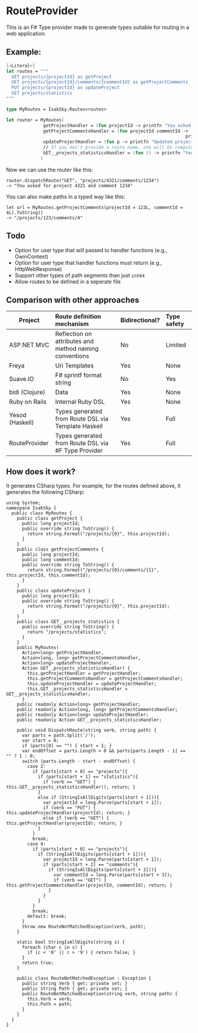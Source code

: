 # RouteProvider

This is an F# Type provider made to generate types suitable for routing in a web application.

## Example: 

``` Fsharp
[<Literal>]
let routes = """
  GET projects/{projectId} as getProject
  GET projects/{projectId}/comments/{commentId} as getProjectComments
  PUT projects/{projectId} as updateProject
  GET projects/statistics
"""

type MyRoutes = IsakSky.Routes<routes>

let router = MyRoutes(
              getProjectHandler = (fun projectId -> printfn "You asked for project %d" projectId),
              getProjectCommentsHandler = (fun projectId commentId ->
                                                                    printfn "You asked for project %d and comment %d" projectId commentId),
              updateProjectHandler = (fun p -> printfn "Updated project %d" p),
              // If you don't provide a route name, one will be computed for you
              GET__projects_statisticsHandler = (fun () -> printfn "You asked for project statistics")
             )
```

Now we can use the router like this:

    router.dispatchRoute("GET", "projects/4321/comments/1234")
    -> "You asked for project 4321 and comment 1234"

You can also make paths in a typed way like this:

    let url = MyRoutes.getProjectComments(projectId = 123L, commentId = 4L).ToString()
    -> "/projects/123/comments/4"

## Todo
- Option for user type that will passed to handler functions (e.g., OwinContext)
- Option for user type that handler functions must return (e.g., HttpWebResponse)
- Support other types of path segments than just ```int64```
- Allow routes to be defined in a seperate file

## Comparison with other approaches

| Project         | Route definition mechanism                             | Bidirectional? | Type safety   |
|-----------------|:-------------------------------------------------------|:---------------|:--------------|
| ASP.NET MVC     | Reflection on attributes and method naming conventions | No             | Limited       |
| Freya           | Uri Templates                                          | Yes            | None          | 
| Suave.IO        | F# sprintf format string                               | No             | Yes           |
| bidi (Clojure)  | Data                                                   | Yes            | None          |
| Ruby on Rails   | Internal Ruby DSL                                      | Yes            | None          |
| Yesod (Haskell) | Types generated from Route DSL via Template Haskell    | Yes            | Full          |
| RouteProvider   | Types generated from Route DSL via #F Type Provider    | Yes            | Full          |

## How does it work?

It generates CSharp types. For example, for the routes defined above, it generates the following CSharp:

```CSharp
using System;
namespace IsakSky {
  public class MyRoutes {
    public class getProject {
      public long projectId;
      public override string ToString() {
        return string.Format("/projects/{0}", this.projectId);
      }
    }
    public class getProjectComments {
      public long projectId;
      public long commentId;
      public override string ToString() {
        return string.Format("/projects/{0}/comments/{1}", this.projectId, this.commentId);
      }
    }
    public class updateProject {
      public long projectId;
      public override string ToString() {
        return string.Format("/projects/{0}", this.projectId);
      }
    }
    public class GET__projects_statistics {
      public override string ToString() {
        return "/projects/statistics";
      }
    }
    public MyRoutes(
      Action<long> getProjectHandler,
      Action<long, long> getProjectCommentsHandler,
      Action<long> updateProjectHandler,
      Action GET__projects_statisticsHandler) {
        this.getProjectHandler = getProjectHandler;
        this.getProjectCommentsHandler = getProjectCommentsHandler;
        this.updateProjectHandler = updateProjectHandler;
        this.GET__projects_statisticsHandler = GET__projects_statisticsHandler;
      }
    public readonly Action<long> getProjectHandler;
    public readonly Action<long, long> getProjectCommentsHandler;
    public readonly Action<long> updateProjectHandler;
    public readonly Action GET__projects_statisticsHandler;

    public void DispatchRoute(string verb, string path) {
      var parts = path.Split('/');
      var start = 0;
      if (parts[0] == "") { start = 1; }
      var endOffset = parts.Length > 0 && parts[parts.Length - 1] == "" ? 1 : 0;
      switch (parts.Length - start - endOffset) {
        case 2:
          if (parts[start + 0] == "projects"){
            if (parts[start + 1] == "statistics"){
              if (verb == "GET") { this.GET__projects_statisticsHandler(); return; }
            }
            else if (StringIsAllDigits(parts[start + 1])){
              var projectId = long.Parse(parts[start + 1]);
              if (verb == "PUT") { this.updateProjectHandler(projectId); return; }
              else if (verb == "GET") { this.getProjectHandler(projectId); return; }
            }
          }
          break;
        case 4:
          if (parts[start + 0] == "projects"){
            if (StringIsAllDigits(parts[start + 1])){
              var projectId = long.Parse(parts[start + 1]);
              if (parts[start + 2] == "comments"){
                if (StringIsAllDigits(parts[start + 3])){
                  var commentId = long.Parse(parts[start + 3]);
                  if (verb == "GET") { this.getProjectCommentsHandler(projectId, commentId); return; }
                }
              }
            }
          }
          break;
        default: break;
      }
      throw new RouteNotMatchedException(verb, path);
    }
    
    static bool StringIsAllDigits(string s) {
      foreach (char c in s) {
        if (c < '0' || c > '9') { return false; }
      }
      return true;
    }
    
    public class RouteNotMatchedException : Exception {
      public string Verb { get; private set; }
      public string Path { get; private set; }
      public RouteNotMatchedException(string verb, string path) {
        this.Verb = verb;
        this.Path = path;
      }
    }
  }
}
```

